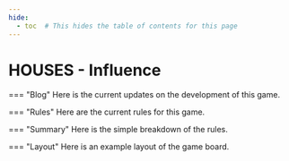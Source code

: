 ```yaml
---
hide:
  - toc  # This hides the table of contents for this page
---
```

# HOUSES - Influence

=== "Blog"
    Here is the current updates on the development of this game.

=== "Rules"
    Here are the current rules for this game.

=== "Summary"
    Here is the simple breakdown of the rules.

=== "Layout"
    Here is an example layout of the game board.